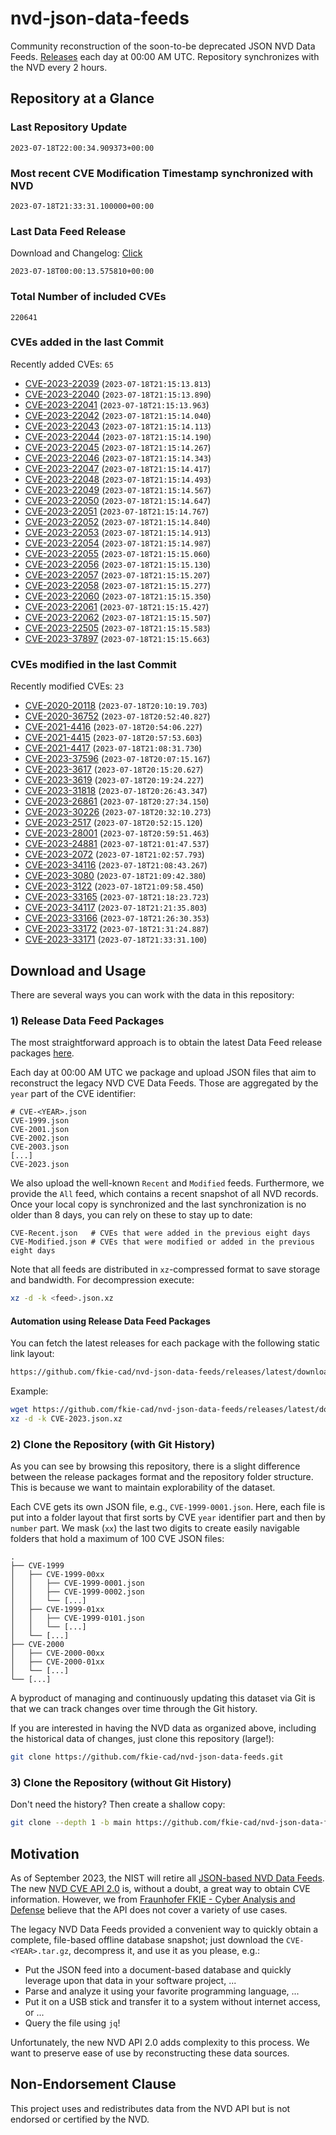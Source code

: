 # nvd-json-data-feeds

Community reconstruction of the soon-to-be deprecated JSON NVD Data Feeds. 
[Releases](https://github.com/fkie-cad/nvd-json-data-feeds/releases/latest) each day at 00:00 AM UTC.
Repository synchronizes with the NVD every 2 hours.

## Repository at a Glance

### Last Repository Update

```plain
2023-07-18T22:00:34.909373+00:00
```

### Most recent CVE Modification Timestamp synchronized with NVD

```plain
2023-07-18T21:33:31.100000+00:00
```

### Last Data Feed Release

Download and Changelog: [Click](https://github.com/fkie-cad/nvd-json-data-feeds/releases/latest)

```plain
2023-07-18T00:00:13.575810+00:00
```

### Total Number of included CVEs

```plain
220641
```

### CVEs added in the last Commit

Recently added CVEs: `65`

* [CVE-2023-22039](CVE-2023/CVE-2023-220xx/CVE-2023-22039.json) (`2023-07-18T21:15:13.813`)
* [CVE-2023-22040](CVE-2023/CVE-2023-220xx/CVE-2023-22040.json) (`2023-07-18T21:15:13.890`)
* [CVE-2023-22041](CVE-2023/CVE-2023-220xx/CVE-2023-22041.json) (`2023-07-18T21:15:13.963`)
* [CVE-2023-22042](CVE-2023/CVE-2023-220xx/CVE-2023-22042.json) (`2023-07-18T21:15:14.040`)
* [CVE-2023-22043](CVE-2023/CVE-2023-220xx/CVE-2023-22043.json) (`2023-07-18T21:15:14.113`)
* [CVE-2023-22044](CVE-2023/CVE-2023-220xx/CVE-2023-22044.json) (`2023-07-18T21:15:14.190`)
* [CVE-2023-22045](CVE-2023/CVE-2023-220xx/CVE-2023-22045.json) (`2023-07-18T21:15:14.267`)
* [CVE-2023-22046](CVE-2023/CVE-2023-220xx/CVE-2023-22046.json) (`2023-07-18T21:15:14.343`)
* [CVE-2023-22047](CVE-2023/CVE-2023-220xx/CVE-2023-22047.json) (`2023-07-18T21:15:14.417`)
* [CVE-2023-22048](CVE-2023/CVE-2023-220xx/CVE-2023-22048.json) (`2023-07-18T21:15:14.493`)
* [CVE-2023-22049](CVE-2023/CVE-2023-220xx/CVE-2023-22049.json) (`2023-07-18T21:15:14.567`)
* [CVE-2023-22050](CVE-2023/CVE-2023-220xx/CVE-2023-22050.json) (`2023-07-18T21:15:14.647`)
* [CVE-2023-22051](CVE-2023/CVE-2023-220xx/CVE-2023-22051.json) (`2023-07-18T21:15:14.767`)
* [CVE-2023-22052](CVE-2023/CVE-2023-220xx/CVE-2023-22052.json) (`2023-07-18T21:15:14.840`)
* [CVE-2023-22053](CVE-2023/CVE-2023-220xx/CVE-2023-22053.json) (`2023-07-18T21:15:14.913`)
* [CVE-2023-22054](CVE-2023/CVE-2023-220xx/CVE-2023-22054.json) (`2023-07-18T21:15:14.987`)
* [CVE-2023-22055](CVE-2023/CVE-2023-220xx/CVE-2023-22055.json) (`2023-07-18T21:15:15.060`)
* [CVE-2023-22056](CVE-2023/CVE-2023-220xx/CVE-2023-22056.json) (`2023-07-18T21:15:15.130`)
* [CVE-2023-22057](CVE-2023/CVE-2023-220xx/CVE-2023-22057.json) (`2023-07-18T21:15:15.207`)
* [CVE-2023-22058](CVE-2023/CVE-2023-220xx/CVE-2023-22058.json) (`2023-07-18T21:15:15.277`)
* [CVE-2023-22060](CVE-2023/CVE-2023-220xx/CVE-2023-22060.json) (`2023-07-18T21:15:15.350`)
* [CVE-2023-22061](CVE-2023/CVE-2023-220xx/CVE-2023-22061.json) (`2023-07-18T21:15:15.427`)
* [CVE-2023-22062](CVE-2023/CVE-2023-220xx/CVE-2023-22062.json) (`2023-07-18T21:15:15.507`)
* [CVE-2023-22505](CVE-2023/CVE-2023-225xx/CVE-2023-22505.json) (`2023-07-18T21:15:15.583`)
* [CVE-2023-37897](CVE-2023/CVE-2023-378xx/CVE-2023-37897.json) (`2023-07-18T21:15:15.663`)


### CVEs modified in the last Commit

Recently modified CVEs: `23`

* [CVE-2020-20118](CVE-2020/CVE-2020-201xx/CVE-2020-20118.json) (`2023-07-18T20:10:19.703`)
* [CVE-2020-36752](CVE-2020/CVE-2020-367xx/CVE-2020-36752.json) (`2023-07-18T20:52:40.827`)
* [CVE-2021-4416](CVE-2021/CVE-2021-44xx/CVE-2021-4416.json) (`2023-07-18T20:54:06.227`)
* [CVE-2021-4415](CVE-2021/CVE-2021-44xx/CVE-2021-4415.json) (`2023-07-18T20:57:53.603`)
* [CVE-2021-4417](CVE-2021/CVE-2021-44xx/CVE-2021-4417.json) (`2023-07-18T21:08:31.730`)
* [CVE-2023-37596](CVE-2023/CVE-2023-375xx/CVE-2023-37596.json) (`2023-07-18T20:07:15.167`)
* [CVE-2023-3617](CVE-2023/CVE-2023-36xx/CVE-2023-3617.json) (`2023-07-18T20:15:20.627`)
* [CVE-2023-3619](CVE-2023/CVE-2023-36xx/CVE-2023-3619.json) (`2023-07-18T20:19:24.227`)
* [CVE-2023-31818](CVE-2023/CVE-2023-318xx/CVE-2023-31818.json) (`2023-07-18T20:26:43.347`)
* [CVE-2023-26861](CVE-2023/CVE-2023-268xx/CVE-2023-26861.json) (`2023-07-18T20:27:34.150`)
* [CVE-2023-30226](CVE-2023/CVE-2023-302xx/CVE-2023-30226.json) (`2023-07-18T20:32:10.273`)
* [CVE-2023-2517](CVE-2023/CVE-2023-25xx/CVE-2023-2517.json) (`2023-07-18T20:52:15.120`)
* [CVE-2023-28001](CVE-2023/CVE-2023-280xx/CVE-2023-28001.json) (`2023-07-18T20:59:51.463`)
* [CVE-2023-24881](CVE-2023/CVE-2023-248xx/CVE-2023-24881.json) (`2023-07-18T21:01:47.537`)
* [CVE-2023-2072](CVE-2023/CVE-2023-20xx/CVE-2023-2072.json) (`2023-07-18T21:02:57.793`)
* [CVE-2023-34116](CVE-2023/CVE-2023-341xx/CVE-2023-34116.json) (`2023-07-18T21:08:43.267`)
* [CVE-2023-3080](CVE-2023/CVE-2023-30xx/CVE-2023-3080.json) (`2023-07-18T21:09:42.380`)
* [CVE-2023-3122](CVE-2023/CVE-2023-31xx/CVE-2023-3122.json) (`2023-07-18T21:09:58.450`)
* [CVE-2023-33165](CVE-2023/CVE-2023-331xx/CVE-2023-33165.json) (`2023-07-18T21:18:23.723`)
* [CVE-2023-34117](CVE-2023/CVE-2023-341xx/CVE-2023-34117.json) (`2023-07-18T21:21:35.803`)
* [CVE-2023-33166](CVE-2023/CVE-2023-331xx/CVE-2023-33166.json) (`2023-07-18T21:26:30.353`)
* [CVE-2023-33172](CVE-2023/CVE-2023-331xx/CVE-2023-33172.json) (`2023-07-18T21:31:24.887`)
* [CVE-2023-33171](CVE-2023/CVE-2023-331xx/CVE-2023-33171.json) (`2023-07-18T21:33:31.100`)


## Download and Usage

There are several ways you can work with the data in this repository:

### 1) Release Data Feed Packages

The most straightforward approach is to obtain the latest Data Feed release packages [here](https://github.com/fkie-cad/nvd-json-data-feeds/releases/latest).

Each day at 00:00 AM UTC we package and upload JSON files that aim to reconstruct the legacy NVD CVE Data Feeds.
Those are aggregated by the `year` part of the CVE identifier:

```
# CVE-<YEAR>.json
CVE-1999.json
CVE-2001.json
CVE-2002.json
CVE-2003.json
[...]
CVE-2023.json
```

We also upload the well-known `Recent` and `Modified` feeds.
Furthermore, we provide the `All` feed, which contains a recent snapshot of all NVD records.
Once your local copy is synchronized and the last synchronization is no older than 8 days, you can rely on these to stay up to date:

```plain
CVE-Recent.json   # CVEs that were added in the previous eight days
CVE-Modified.json # CVEs that were modified or added in the previous eight days
```

Note that all feeds are distributed in `xz`-compressed format to save storage and bandwidth.
For decompression execute:

```sh
xz -d -k <feed>.json.xz
```


#### Automation using Release Data Feed Packages

You can fetch the latest releases for each package with the following static link layout:

```sh
https://github.com/fkie-cad/nvd-json-data-feeds/releases/latest/download/CVE-<YEAR>.json.xz
```

Example:

```sh
wget https://github.com/fkie-cad/nvd-json-data-feeds/releases/latest/download/CVE-2023.json.xz
xz -d -k CVE-2023.json.xz
```

### 2) Clone the Repository (with Git History)

As you can see by browsing this repository, there is a slight difference between the release packages format and the repository folder structure.
This is because we want to maintain explorability of the dataset.

Each CVE gets its own JSON file, e.g., `CVE-1999-0001.json`.
Here, each file is put into a folder layout that first sorts by CVE `year` identifier part and then by `number` part.
We mask (`xx`) the last two digits to create easily navigable folders that hold a maximum of 100 CVE JSON files:

```plain
.
├── CVE-1999
│   ├── CVE-1999-00xx
│   │   ├── CVE-1999-0001.json
│   │   ├── CVE-1999-0002.json
│   │   └── [...]
│   ├── CVE-1999-01xx
│   │   ├── CVE-1999-0101.json
│   │   └── [...]
│   └── [...]
├── CVE-2000
│   ├── CVE-2000-00xx
│   ├── CVE-2000-01xx
│   └── [...]
└── [...]
```

A byproduct of managing and continuously updating this dataset via Git is that we can track changes over time through the Git history.

If you are interested in having the NVD data as organized above, including the historical data of changes, just clone this repository (large!):

```sh
git clone https://github.com/fkie-cad/nvd-json-data-feeds.git
```

### 3) Clone the Repository (without Git History)

Don't need the history? Then create a shallow copy:

```sh
git clone --depth 1 -b main https://github.com/fkie-cad/nvd-json-data-feeds.git
```

## Motivation

As of September 2023, the NIST will retire all [JSON-based NVD Data Feeds](https://nvd.nist.gov/vuln/data-feeds#divRetirementBanner-1).
The new [NVD CVE API 2.0](https://nvd.nist.gov/developers/vulnerabilities) is, without a doubt, a great way to obtain CVE information.
However, we from [Fraunhofer FKIE - Cyber Analysis and Defense](https://www.fkie.fraunhofer.de/en/departments/cad.html) believe that the API does not cover a variety of use cases.

The legacy NVD Data Feeds provided a convenient way to quickly obtain a complete, file-based offline database snapshot; just download the `CVE-<YEAR>.tar.gz`, decompress it, and use it as you please, e.g.:

* Put the JSON feed into a document-based database and quickly leverage upon that data in your software project, ...
* Parse and analyze it using your favorite programming language, ...
* Put it on a USB stick and transfer it to a system without internet access, or ...
* Query the file using `jq`!

Unfortunately, the new NVD API 2.0 adds complexity to this process.
We want to preserve ease of use by reconstructing these data sources.

## Non-Endorsement Clause

This project uses and redistributes data from the NVD API but is not endorsed or certified by the NVD.